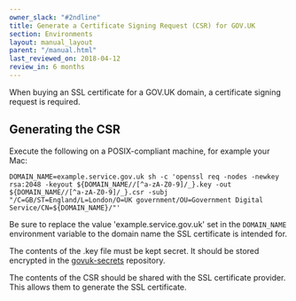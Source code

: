 ```yaml
---
owner_slack: "#2ndline"
title: Generate a Certificate Signing Request (CSR) for GOV.UK
section: Environments
layout: manual_layout
parent: "/manual.html"
last_reviewed_on: 2018-04-12
review_in: 6 months
---
```


When buying an SSL certificate for a GOV.UK domain, a certificate
signing request is required.

## Generating the CSR

Execute the following on a POSIX-compliant machine, for example your
Mac:

    DOMAIN_NAME=example.service.gov.uk sh -c 'openssl req -nodes -newkey rsa:2048 -keyout ${DOMAIN_NAME//[^a-zA-Z0-9]/_}.key -out ${DOMAIN_NAME//[^a-zA-Z0-9]/_}.csr -subj "/C=GB/ST=England/L=London/O=UK government/OU=Government Digital Service/CN=${DOMAIN_NAME}/"'

Be sure to replace the value 'example.service.gov.uk' set in the
`DOMAIN_NAME` environment variable to the domain name the SSL
certificate is intended for.

The contents of the .key file must be kept secret. It should be stored encrypted in the [govuk-secrets](https://github.com/alphagov/govuk-secrets) repository.

The contents of the CSR should be shared with the SSL certificate
provider. This allows them to generate the SSL certificate.
